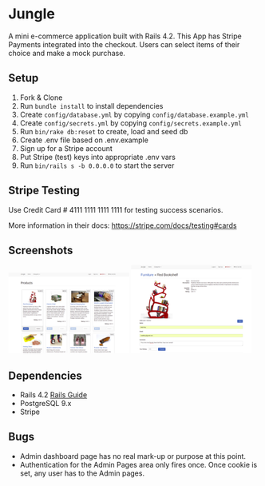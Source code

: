 # Jungle

A mini e-commerce application built with Rails 4.2. This App has Stripe Payments integrated into the checkout. Users can select items of their choice and make a mock purchase.


## Setup

1. Fork & Clone
2. Run `bundle install` to install dependencies
3. Create `config/database.yml` by copying `config/database.example.yml`
4. Create `config/secrets.yml` by copying `config/secrets.example.yml`
5. Run `bin/rake db:reset` to create, load and seed db
6. Create .env file based on .env.example
7. Sign up for a Stripe account
8. Put Stripe (test) keys into appropriate .env vars
9. Run `bin/rails s -b 0.0.0.0` to start the server

## Stripe Testing

Use Credit Card # 4111 1111 1111 1111 for testing success scenarios.

More information in their docs: <https://stripe.com/docs/testing#cards>

## Screenshots

<div>
  <img src="https://github.com/matt6frey/Jungle/blob/master/docs/jungle-1.png" width="48%" height="auto"  style="width:48%;">
  <img src="https://github.com/matt6frey/Jungle/blob/master/docs/jungle-2.png" width="48%" height="auto"  style="width:48%;">
</div>


## Dependencies

* Rails 4.2 [Rails Guide](http://guides.rubyonrails.org/v4.2/)
* PostgreSQL 9.x
* Stripe


## Bugs

* Admin dashboard page has no real mark-up or purpose at this point.
* Authentication for the Admin Pages area only fires once. Once cookie is set, any user has to the Admin pages.
